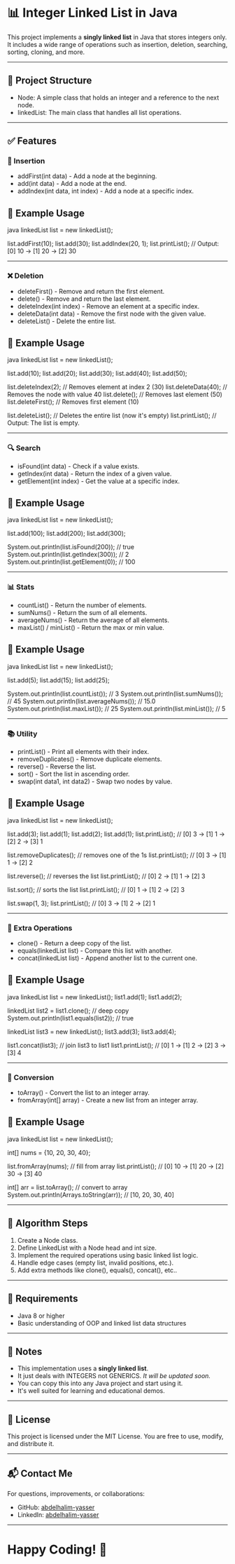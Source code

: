 # 📊 Integer Linked List in Java

This project implements a **singly linked list** in Java that stores integers only. It includes a wide range of operations such as insertion, deletion, searching, sorting, cloning, and more.

---

## 📂 Project Structure

- Node: A simple class that holds an integer and a reference to the next node.
- linkedList: The main class that handles all list operations.

---

## ✅ Features

### 🔁 Insertion
- addFirst(int data) - Add a node at the beginning.
- add(int data) - Add a node at the end.
- addIndex(int data, int index) - Add a node at a specific index.
## 🚀 Example Usage

java
linkedList list = new linkedList();

list.addFirst(10);
list.add(30);
list.addIndex(20, 1);
list.printList(); // Output: [0] 10 -> [1] 20 -> [2] 30

--- 

### ❌ Deletion
- deleteFirst() - Remove and return the first element.
- delete() - Remove and return the last element.
- deleteIndex(int index) - Remove an element at a specific index.
- deleteData(int data) - Remove the first node with the given value.
- deleteList() - Delete the entire list.
## 🚀 Example Usage

java
linkedList list = new linkedList();

list.add(10);
list.add(20);
list.add(30);
list.add(40);
list.add(50);

list.deleteIndex(2);    // Removes element at index 2 (30)
list.deleteData(40);    // Removes the node with value 40
list.delete();          // Removes last element (50)
list.deleteFirst();     // Removes first element (10)

list.deleteList();     // Deletes the entire list (now it's empty)
list.printList();     // Output: The list is empty.

--- 

### 🔍 Search
- isFound(int data) - Check if a value exists.
- getIndex(int data) - Return the index of a given value.
- getElement(int index) - Get the value at a specific index.
## 🚀 Example Usage

java
linkedList list = new linkedList();

list.add(100);
list.add(200);
list.add(300);

System.out.println(list.isFound(200));  // true
System.out.println(list.getIndex(300)); // 2
System.out.println(list.getElement(0)); // 100

--- 

### 📊 Stats
- countList() - Return the number of elements.
- sumNums() - Return the sum of all elements.
- averageNums() - Return the average of all elements.
- maxList() / minList() - Return the max or min value.
## 🚀 Example Usage

java
linkedList list = new linkedList();

list.add(5);
list.add(15);
list.add(25);

System.out.println(list.countList());   // 3
System.out.println(list.sumNums());     // 45
System.out.println(list.averageNums()); // 15.0
System.out.println(list.maxList());     // 25
System.out.println(list.minList());     // 5

--- 

### 📚 Utility
- printList() - Print all elements with their index.
- removeDuplicates() - Remove duplicate elements.
- reverse() - Reverse the list.
- sort() - Sort the list in ascending order.
- swap(int data1, int data2) - Swap two nodes by value.
## 🚀 Example Usage

java
linkedList list = new linkedList();

list.add(3);
list.add(1);
list.add(2);
list.add(1);
list.printList();         // [0] 3 -> [1] 1 -> [2] 2 -> [3] 1

list.removeDuplicates();  // removes one of the 1s
list.printList();         // [0] 3 -> [1] 1 -> [2] 2

list.reverse();           // reverses the list
list.printList();         // [0] 2 -> [1] 1 -> [2] 3

list.sort();              // sorts the list
list.printList();         // [0] 1 -> [1] 2 -> [2] 3

list.swap(1, 3);
list.printList();         // [0] 3 -> [1] 2 -> [2] 1

---

### 🧪 Extra Operations
- clone() - Return a deep copy of the list.
- equals(linkedList list) - Compare this list with another.
- concat(linkedList list) - Append another list to the current one.
## 🚀 Example Usage

java
linkedList list = new linkedList();
list1.add(1);
list1.add(2);

linkedList list2 = list1.clone();               // deep copy
System.out.println(list1.equals(list2));        // true

linkedList list3 = new linkedList();
list3.add(3);
list3.add(4);

list1.concat(list3);                            // join list3 to list1
list1.printList(); // [0] 1 -> [1] 2 -> [2] 3 -> [3] 4

---

### 🔁 Conversion
- toArray() - Convert the list to an integer array.
- fromArray(int[] array) - Create a new list from an integer array.
## 🚀 Example Usage

java
linkedList list = new linkedList();

int[] nums = {10, 20, 30, 40};

list.fromArray(nums);        // fill from array
list.printList();            // [0] 10 -> [1] 20 -> [2] 30 -> [3] 40

int[] arr = list.toArray();  // convert to array
System.out.println(Arrays.toString(arr)); // [10, 20, 30, 40]

---

## 🧱 Algorithm Steps

1. Create a Node class.
2. Define LinkedList with a Node head and int size.
3. Implement the required operations using basic linked list logic.
4. Handle edge cases (empty list, invalid positions, etc.).
5. Add extra methods like clone(), equals(), concat(), etc..

---

## 📂 Requirements

- Java 8 or higher
- Basic understanding of OOP and linked list data structures

---

## 🧾 Notes

- This implementation uses a **singly linked list**.
- It just deals with INTEGERS not GENERICS.  *It will be updated soon.*
- You can copy this into any Java project and start using it.
- It's well suited for learning and educational demos.

---

## 🔐 License

This project is licensed under the MIT License. You are free to use, modify, and distribute it.

---

## 📬 Contact Me

For questions, improvements, or collaborations:

- GitHub: [abdelhalim-yasser](https://github.com/abdelhalim-yasser)
- LinkedIn: [abdelhalim-yasser](https://www.linkedin.com/in/abdelhalim-yasser)

---

# Happy Coding! 🚀
